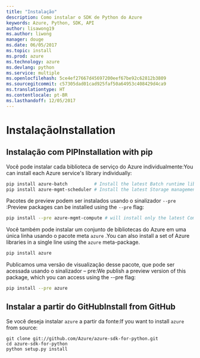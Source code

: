 ```yaml
---
title: "Instalação"
description: Como instalar o SDK de Python do Azure
keywords: Azure, Python, SDK, API
author: lisawong19
ms.author: liwong
manager: douge
ms.date: 06/05/2017
ms.topic: install
ms.prod: azure
ms.technology: azure
ms.devlang: python
ms.service: multiple
ms.openlocfilehash: 5ce4ef27667d45697200eef67be92c62812b3809
ms.sourcegitcommit: c57305dad01cad925faf50a64953c408429d4ca9
ms.translationtype: HT
ms.contentlocale: pt-BR
ms.lasthandoff: 12/05/2017
---
```

# <a name="installation"></a><span data-ttu-id="81cfd-104">Instalação</span><span class="sxs-lookup"><span data-stu-id="81cfd-104">Installation</span></span>

## <a name="installation-with-pip"></a><span data-ttu-id="81cfd-105">Instalação com PIP</span><span class="sxs-lookup"><span data-stu-id="81cfd-105">Installation with pip</span></span>

<span data-ttu-id="81cfd-106">Você pode instalar cada biblioteca de serviço do Azure individualmente:</span><span class="sxs-lookup"><span data-stu-id="81cfd-106">You can install each Azure service's library individually:</span></span>

```bash
pip install azure-batch          # Install the latest Batch runtime library
pip install azure-mgmt-scheduler # Install the latest Storage management library
```

<span data-ttu-id="81cfd-107">Pacotes de preview podem ser instalados usando o sinalizador `--pre` :</span><span class="sxs-lookup"><span data-stu-id="81cfd-107">Preview packages can be installed using the `--pre` flag:</span></span>

```bash
pip install --pre azure-mgmt-compute # will install only the latest Compute Management library
```

<span data-ttu-id="81cfd-108">Você também pode instalar um conjunto de bibliotecas do Azure em uma única linha usando o pacote meta `azure` .</span><span class="sxs-lookup"><span data-stu-id="81cfd-108">You can also install a set of Azure libraries in a single line using the `azure` meta-package.</span></span>

```bash
pip install azure
```

<span data-ttu-id="81cfd-109">Publicamos uma versão de visualização desse pacote, que pode ser acessada usando o sinalizador – pre:</span><span class="sxs-lookup"><span data-stu-id="81cfd-109">We publish a preview version of this package, which you can access using the --pre flag:</span></span>

```bash
pip install --pre azure
```

## <a name="install-from-github"></a><span data-ttu-id="81cfd-110">Instalar a partir do GitHub</span><span class="sxs-lookup"><span data-stu-id="81cfd-110">Install from GitHub</span></span>

<span data-ttu-id="81cfd-111">Se você deseja instalar `azure` a partir da fonte:</span><span class="sxs-lookup"><span data-stu-id="81cfd-111">If you want to install `azure` from source:</span></span>

    git clone git://github.com/Azure/azure-sdk-for-python.git
    cd azure-sdk-for-python
    python setup.py install
